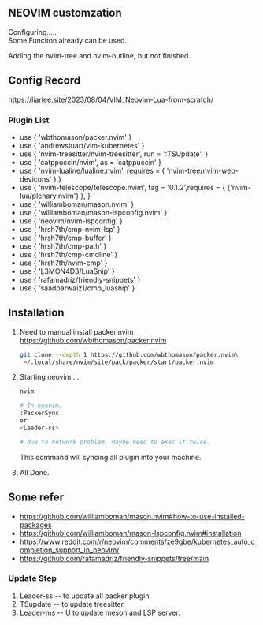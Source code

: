 ## NEOVIM customzation

Configuring.....  
Some Funciton already can be used.   

Adding the nvim-tree and nvim-outline, but not finished.

## Config Record  

https://liarlee.site/2023/08/04/VIM_Neovim-Lua-from-scratch/  

### Plugin List  

- use { 'wbthomason/packer.nvim' }  
- use { 'andrewstuart/vim-kubernetes' }
- use { 'nvim-treesitter/nvim-treesitter', run = ':TSUpdate', }
- use { 'catppuccin/nvim', as = 'catppuccin' }
- use { 'nvim-lualine/lualine.nvim', requires = { 'nvim-tree/nvim-web-devicons' },}
- use { 'nvim-telescope/telescope.nvim', tag = '0.1.2',requires = { {'nvim-lua/plenary.nvim'} }, }
- use { 'williamboman/mason.nvim' }
- use { 'williamboman/mason-lspconfig.nvim' }
- use { 'neovim/nvim-lspconfig' }
- use { 'hrsh7th/cmp-nvim-lsp' }
- use { 'hrsh7th/cmp-buffer' }
- use { 'hrsh7th/cmp-path' }
- use { 'hrsh7th/cmp-cmdline' }
- use { 'hrsh7th/nvim-cmp' }
- use { 'L3MON4D3/LuaSnip' }
- use { 'rafamadriz/friendly-snippets' }
- use { 'saadparwaiz1/cmp_luasnip' }

## Installation
1. Need to manual install packer.nvim   
https://github.com/wbthomason/packer.nvim   

   ```bash
   git clone --depth 1 https://github.com/wbthomason/packer.nvim\
    ~/.local/share/nvim/site/pack/packer/start/packer.nvim
   ```

1. Starting neovim ...
   ```bash
   nvim 
   
   # In neovim.
   :PackerSync
   or
   <Leader-ss> 
   
   # due to network problem, maybe need to exec it twice.
   ```
   This command will syncing all plugin into your machine.

1. All Done.

## Some refer
- https://github.com/williamboman/mason.nvim#how-to-use-installed-packages
- https://github.com/williamboman/mason-lspconfig.nvim#installation
- https://www.reddit.com/r/neovim/comments/ze9gbe/kubernetes_auto_completion_support_in_neovim/
- https://github.com/rafamadriz/friendly-snippets/tree/main


### Update Step
1. Leader-ss -- to update all packer plugin.
2. TSupdate -- to update treesitter.
3. Leader-ms -- U  to update meson and LSP server.


